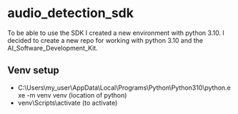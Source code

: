 # audio_detection_sdk
To be able to use the SDK I created a new environment with python 3.10. I decided to create a new repo for working with python 3.10 and the AI_Software_Development_Kit.


## Venv setup

- C:\Users\my_user\AppData\Local\Programs\Python\Python310\python.exe -m venv venv (location of python)
- venv\Scripts\activate (to activate)